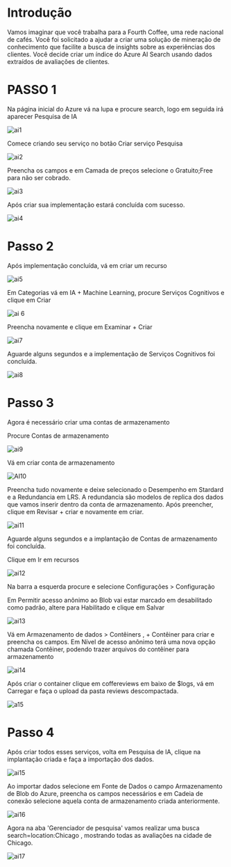 # Introdução

Vamos imaginar que você trabalha para a Fourth Coffee, uma rede nacional de cafés. Você foi solicitado a ajudar a criar uma solução de mineração de conhecimento que facilite a busca de insights sobre as experiências dos clientes. Você decide criar um índice do Azure AI Search usando dados extraídos de avaliações de clientes.

# PASSO 1

Na página inicial do Azure vá na lupa e procure search, logo em seguida irá aparecer Pesquisa de IA

![ai1](https://github.com/jotapesb/Search-IA/assets/147784947/7c930bb1-4233-43c0-9d29-29ff82672736)

Comece criando seu serviço no botão Criar serviço Pesquisa

![ai2](https://github.com/jotapesb/Search-IA/assets/147784947/6a510da5-bce3-4ff1-95e7-84185c1f0d8c)

Preencha os campos e em Camada de preços selecione o Gratuito;Free para não ser cobrado.

![ai3](https://github.com/jotapesb/Search-IA/assets/147784947/53d9b645-27a0-4a66-983b-543f2b8ca024)

Após criar sua implementação estará concluída com sucesso. 

![ai4](https://github.com/jotapesb/Search-IA/assets/147784947/ef09713a-c93e-4756-9bf0-98cde5b66a57)

# Passo 2

Após implementação concluída, vá em criar um recurso

![ai5](https://github.com/jotapesb/Search-IA/assets/147784947/802d73ce-8ce8-46d2-8434-66423598671d)

Em Categorias vá em IA + Machine Learning, procure Serviços Cognitivos e clique em Criar

![ai 6](https://github.com/jotapesb/Search-IA/assets/147784947/14ea3982-8781-4a95-852e-71e950c0d65c)

Preencha novamente e clique em Examinar + Criar

![ai7](https://github.com/jotapesb/Search-IA/assets/147784947/d5e1c4e4-d977-4892-a373-9e12e3a79aa5)

Aguarde alguns segundos e a implementação de Serviços Cognitivos foi concluída.

![ai8](https://github.com/jotapesb/Search-IA/assets/147784947/00fbe5a7-ce2b-42a9-9673-cf5d6c5a0e57)

# Passo 3

Agora é necessário criar uma contas de armazenamento

Procure Contas de armazenamento

![ai9](https://github.com/jotapesb/Search-IA/assets/147784947/7d708dfe-c73d-465b-8a64-a3dfc48717c3)

Vá em criar conta de armazenamento 

![AI10](https://github.com/jotapesb/Search-IA/assets/147784947/1a3fce6c-c1d2-4052-9f30-8a96da2afa68)

Preencha tudo novamente e deixe selecionado o Desempenho em Stardard e a Redundancia em LRS. A redundancia são modelos de replica dos dados que vamos inserir dentro da conta de armazenamento. Após preencher, clique em Revisar + criar e novamente em criar.

![ai11](https://github.com/jotapesb/Search-IA/assets/147784947/3fd822af-b413-4bf1-8430-f4e8b9d033fb)

Aguarde alguns segundos e a implantação de Contas de armazenamento foi concluída.

Clique em Ir em recursos

![ai12](https://github.com/jotapesb/Search-IA/assets/147784947/835a469c-e0bc-4d35-981a-011cd18ac5c0)

Na barra a esquerda procure e selecione Configurações > Configuração

Em Permitir acesso anônimo ao Blob vai estar marcado em desabilitado como padrão, altere para Habilitado e clique em Salvar

![ai13](https://github.com/jotapesb/Search-IA/assets/147784947/6155fba6-c733-41f3-8f3c-dc9f9e6cfbbc)

Vá em Armazenamento de dados > Contêiners , + Contêiner para criar e preencha os campos. Em Nível de acesso anônimo terá uma nova opção chamada Contêiner, podendo trazer arquivos do contêiner para armazenamento

![ai14](https://github.com/jotapesb/Search-IA/assets/147784947/f635c4b9-bceb-4105-8f8a-75473c951a7c)

Após criar o container clique em coffereviews em baixo de $logs, vá em Carregar e faça o upload da pasta reviews descompactada.

![a15](https://github.com/jotapesb/Search-IA/assets/147784947/33f08e39-a0d7-410e-94c0-e59a16be9716)

# Passo 4

Após criar todos esses serviços, volta em Pesquisa de IA, clique na implantação criada e faça a importação dos dados. 

![ai15](https://github.com/jotapesb/Search-IA/assets/147784947/056b1d74-486d-4008-ba1b-2ed3bbcd73b7)

Ao importar dados selecione em Fonte de Dados o campo Armazenamento de Blob do Azure, preencha os campos necessários e em Cadeia de conexão selecione aquela conta de armazenamento criada anteriormente.

![ai16](https://github.com/jotapesb/Search-IA/assets/147784947/4ded05a3-c20e-4c69-93ea-087f972f43f6)

Agora na aba 'Gerenciador de pesquisa' vamos realizar uma busca search=location:Chicago , mostrando todas as avaliações na cidade de Chicago.

![ai17](https://github.com/jotapesb/Search-IA/assets/147784947/b2f1bfa4-2a20-497a-a60c-689abd59ef75)


